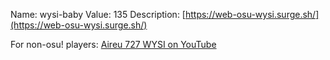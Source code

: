 Name: wysi-baby
Value: 135
Description: [https://web-osu-wysi.surge.sh/](https://web-osu-wysi.surge.sh/)

For non-osu! players: [Aireu 727 WYSI on YouTube](https://youtu.be/AaAF51Gwbxo?si=uDjC7UM9IQ_jUx7o&t=60)

